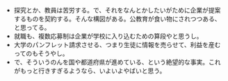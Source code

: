 - 探究とか、教員は苦労する。で、それをなんとかしたいがために企業が提案するものを契約する。そんな構図がある。公教育が食い物にされつつある、と思ってる。
- 就職も、複数応募制は企業が学校に入り込むための算段やと思うし。
- 大学のパンフレット請求させる、つまり生徒に情報を売らせて、利益を産むってのもそうやし。
- で、そういうのんを国や都道府県が進めている、という絶望的な事実。これがもっと行きすぎるようなら、いよいよやばいと思う。